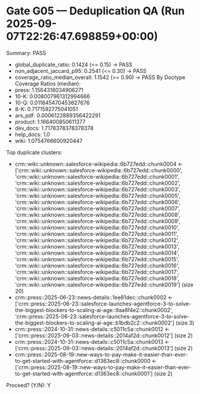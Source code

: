 # Gate G05 — Deduplication QA (Run 2025-09-07T22:26:47.698859+00:00)
Summary: PASS

- global_duplicate_ratio: 0.1424 (<= 0.15) -> PASS
- non_adjacent_jaccard_p95: 0.2541 (<= 0.30) -> PASS
- coverage_ratio_median_overall: 1.1542 (>= 0.90) -> PASS
By Doctype Coverage Ratios (median):
- press: 1.1564318034906271
- 10-K: 0.008007961312994666
- 10-Q: 0.011845470453627676
- 8-K: 0.7171592775041051
- ars_pdf: 0.0006122889356422291
- product: 1.166400850611377
- dev_docs: 1.7178378378378378
- help_docs: 1.0
- wiki: 1.0754766600920447

Top duplicate clusters:
- crm::wiki::unknown::salesforce-wikipedia::6b727edd::chunk0004 ← ['crm::wiki::unknown::salesforce-wikipedia::6b727edd::chunk0000', 'crm::wiki::unknown::salesforce-wikipedia::6b727edd::chunk0001', 'crm::wiki::unknown::salesforce-wikipedia::6b727edd::chunk0002', 'crm::wiki::unknown::salesforce-wikipedia::6b727edd::chunk0003', 'crm::wiki::unknown::salesforce-wikipedia::6b727edd::chunk0005', 'crm::wiki::unknown::salesforce-wikipedia::6b727edd::chunk0006', 'crm::wiki::unknown::salesforce-wikipedia::6b727edd::chunk0007', 'crm::wiki::unknown::salesforce-wikipedia::6b727edd::chunk0008', 'crm::wiki::unknown::salesforce-wikipedia::6b727edd::chunk0009', 'crm::wiki::unknown::salesforce-wikipedia::6b727edd::chunk0010', 'crm::wiki::unknown::salesforce-wikipedia::6b727edd::chunk0011', 'crm::wiki::unknown::salesforce-wikipedia::6b727edd::chunk0012', 'crm::wiki::unknown::salesforce-wikipedia::6b727edd::chunk0013', 'crm::wiki::unknown::salesforce-wikipedia::6b727edd::chunk0014', 'crm::wiki::unknown::salesforce-wikipedia::6b727edd::chunk0015', 'crm::wiki::unknown::salesforce-wikipedia::6b727edd::chunk0016', 'crm::wiki::unknown::salesforce-wikipedia::6b727edd::chunk0017', 'crm::wiki::unknown::salesforce-wikipedia::6b727edd::chunk0018', 'crm::wiki::unknown::salesforce-wikipedia::6b727edd::chunk0019'] (size 20)
- crm::press::2025-06-23::news-details::1ee81dec::chunk0002 ← ['crm::press::2025-06-23::salesforce-launches-agentforce-3-to-solve-the-biggest-blockers-to-scaling-ai-age::9aa8f4e2::chunk0002', 'crm::press::2025-06-23::salesforce-launches-agentforce-3-to-solve-the-biggest-blockers-to-scaling-ai-age::b1bdb2c2::chunk0002'] (size 3)
- crm::press::2024-10-31::news-details::c5011c5a::chunk0012 ← ['crm::press::2025-09-03::news-details::2014af2d::chunk0012'] (size 2)
- crm::press::2024-10-31::news-details::c5011c5a::chunk0013 ← ['crm::press::2025-09-03::news-details::2014af2d::chunk0013'] (size 2)
- crm::press::2025-08-19::new-ways-to-pay-make-it-easier-than-ever-to-get-started-with-agentforce::d1363ec8::chunk0000 ← ['crm::press::2025-08-19::new-ways-to-pay-make-it-easier-than-ever-to-get-started-with-agentforce::d1363ec8::chunk0001'] (size 2)

Proceed? (Y/N): Y
